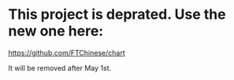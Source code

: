 # This project is deprated. Use the new one here: 
https://github.com/FTChinese/chart

It will be removed after May 1st. 